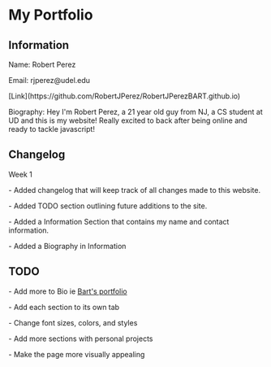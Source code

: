 <html>
<head>
  <h1>My Portfolio</h1>
</head>
<body>
<section>
  <h2>Information</h2>
  <p>Name: Robert Perez</p>
  <p>Email: rjperez@udel.edu</p>
  <p>[Link](https://github.com/RobertJPerez/RobertJPerezBART.github.io)
  </p>
  <p>Biography: Hey I'm Robert Perez, a 21 year old guy from NJ, a CS student at UD and this is my website! Really excited to back after being online and ready to tackle javascript!</p> 
</section>

 <section>
  <h2>Changelog</h2>
  <p>Week 1</p>
  <p>- Added changelog that will keep track of all changes made to this website.</p>
  <p>- Added TODO section outlining future additions to the site.</p> 
  <p>- Added a Information Section that contains my name and contact information.</p>
  <p>- Added a Biography in Information 
</section>

<section>
   <h2>TODO</h2>
  <p>- Add more to Bio ie <a href="https://acbart.github.io/">Bart's portfolio</a></p>
  <p>- Add each section to its own tab</p>
  <p>- Change font sizes, colors, and styles</p>
  <p>- Add more sections with personal projects</p>
  <p>- Make the page more visually appealing</p>
</section>
  </body>
 </html>



